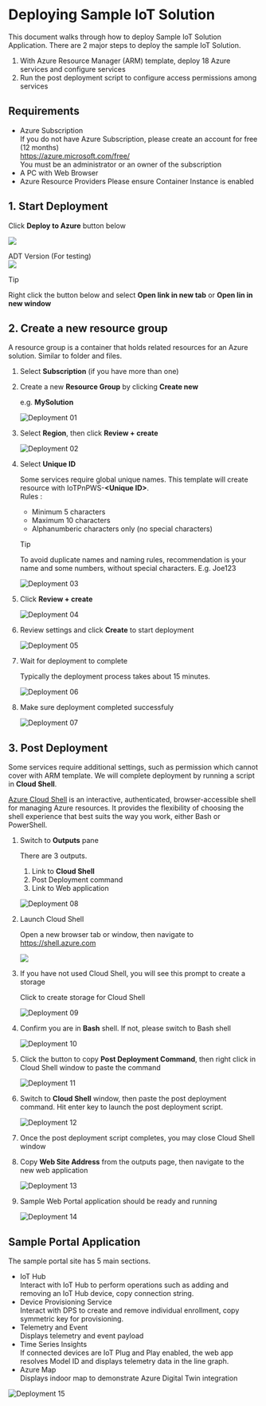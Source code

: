 # Deploying Sample IoT Solution

This document walks through how to deploy Sample IoT Solution Application.
There are 2 major steps to deploy the sample IoT Solution.

1. With Azure Resource Manager (ARM) template, deploy 18 Azure services and configure services
1. Run the post deployment script to configure access permissions among services

## Requirements

- Azure Subscription  
    If you do not have Azure Subscription, please create an account for free (12 months)  
    <https://azure.microsoft.com/free/>  
    You must be an administrator or an owner of the subscription  
- A PC with Web Browser
- Azure Resource Providers
    Please ensure Container Instance is enabled

## 1. Start Deployment

Click **Deploy to Azure** button below  

<a href="https://portal.azure.com/#create/Microsoft.Template/uri/https%3A%2F%2Fraw.githubusercontent.com%2Fdaisukeiot%2FIoT-Plug-and-Play-Workshop-Deploy%2Fmain%2Fiotplugandplayworkshop.json" target="_blank"><img src="./media/deploy-to-azure.svg"/></a>

ADT Version (For testing)  
<a href="https://portal.azure.com/#create/Microsoft.Template/uri/https%3A%2F%2Fraw.githubusercontent.com%2Fdaisukeiot%2FIoT-Plug-and-Play-Workshop-Deploy%2Fmain%2Fiotplugandplayworkshop-adt.json" target="_blank"><img src="./media/deploy-to-azure.svg"/></a>

> [!TIP]  
> Right click the button below and select **Open link in new tab** or **Open lin in new window**

## 2. Create a new resource group

A resource group is a container that holds related resources for an Azure solution.  Similar to folder and files.

1. Select **Subscription** (if you have more than one)
1. Create a new **Resource Group** by clicking **Create new**  

    e.g. **MySolution**

    ![Deployment 01](media/Deployment-01.png)

1. Select **Region**, then click **Review + create**  

    ![Deployment 02](media/Deployment-02.png)

1. Select **Unique ID**

    Some services require global unique names.  This template will create resource with IoTPnPWS-**\<Unique ID\>**.  
    Rules :
    - Minimum 5 characters
    - Maximum 10 characters
    - Alphanumberic characters only (no special characters)

    > [!TIP]  
    > To avoid duplicate names and naming rules, recommendation is your name and some numbers, without special characters.
    > E.g. Joe123

    ![Deployment 03](media/Deployment-03.png)

1. Click **Review + create**

    ![Deployment 04](media/Deployment-04.png)

1. Review settings and click **Create** to start deployment

    ![Deployment 05](media/Deployment-05.png)

1. Wait for deployment to complete

    Typically the deployment process takes about 15 minutes.

    ![Deployment 06](media/Deployment-06.png)

1. Make sure deployment completed successfuly

    ![Deployment 07](media/Deployment-07.png)

## 3. Post Deployment

Some services require additional settings, such as permission which cannot cover with ARM template.
We will complete deployment by running a script in **Cloud Shell**.

[Azure Cloud Shell](https://docs.microsoft.com/en-us/azure/cloud-shell/overview) is an interactive, authenticated, browser-accessible shell for managing Azure resources. It provides the flexibility of choosing the shell experience that best suits the way you work, either Bash or PowerShell.

1. Switch to **Outputs** pane  

    There are 3 outputs.

    1. Link to **Cloud Shell**
    1. Post Deployment command
    1. Link to Web application

    ![Deployment 08](media/Deployment-08.png)

1. Launch Cloud Shell  

    Open a new browser tab or window, then navigate to https://shell.azure.com 

    <a href="https://shell.azure.com" target="_blank"><img src="./media/launchcloudshell.png"/></a>

1. If you have not used Cloud Shell, you will see this prompt to create a storage

    Click to create storage for Cloud Shell

    ![Deployment 09](media/Deployment-09.png)

1. Confirm you are in **Bash** shell.  If not, please switch to Bash shell

    ![Deployment 10](media/Deployment-10.png)

1. Click the button to copy **Post Deployment Command**, then right click in Cloud Shell window to paste the command

    ![Deployment 11](media/Deployment-11.png)

1. Switch to **Cloud Shell** window, then paste the post deployment command.  Hit enter key to launch the post deployment script.

    ![Deployment 12](media/Deployment-12.png)

1. Once the post deployment script completes, you may close Cloud Shell window

1. Copy **Web Site Address** from the outputs page, then navigate to the new web application

    ![Deployment 13](media/Deployment-13.png)

1. Sample Web Portal application should be ready and running

    ![Deployment 14](media/Deployment-14.png)

## Sample Portal Application

The sample portal site has 5 main sections.

- IoT Hub  
    Interact with IoT Hub to perform operations such as adding and removing an IoT Hub device, copy connection string.
- Device Provisioning Service  
    Interact with DPS to create and remove individual enrollment, copy symmetric key for provisioning.
- Telemetry and Event  
    Displays telemetry and event payload
- Time Series Insights  
    If connected devices are IoT Plug and Play enabled, the web app resolves Model ID and displays telemetry data in the line graph.
- Azure Map  
    Displays indoor map to demonstrate Azure Digital Twin integration

![Deployment 15](media/Deployment-15.png)
